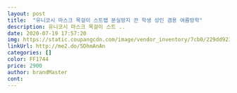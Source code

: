 ```yaml
---
layout: post 
title:  "유니코시 마스크 목걸이 스트랩 분실방지 끈 학생 성인 겸용 여름방학" 
description: 유니코시 마스크 목걸이 스트 ..
date: 2020-07-19 17:57:20 
img: https://static.coupangcdn.com/image/vendor_inventory/7cb0/229dd9230c520adae8ae7741be2deb6879744f5dcd82e07faea1b49b9f67.jpg 
linkUrl: http://me2.do/5DhmAnAn 
categories: [] 
color: FF1744 
price: 2900 
author: brandMaster 
cont:  
---
```

 
